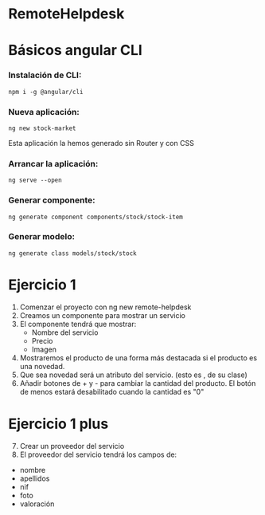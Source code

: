 # RemoteHelpdesk

# Básicos angular CLI

### Instalación de CLI:

```
npm i -g @angular/cli
```

### Nueva aplicación:

```
ng new stock-market
```
Esta aplicación la hemos generado sin Router y con CSS

### Arrancar la aplicación:
```
ng serve --open
```

### Generar componente: 
```
ng generate component components/stock/stock-item
```

### Generar modelo:
```
ng generate class models/stock/stock
```



# Ejercicio 1

1. Comenzar el proyecto con ng new remote-helpdesk
2. Creamos un componente para mostrar un servicio
3. El componente tendrá que mostrar:
    - Nombre del servicio
    - Precio
    - Imagen
4. Mostraremos el producto de una forma más destacada si el producto
es una novedad. 
5. Que sea novedad será un atributo del servicio. (esto es , de su clase)
6. Añadir botones de + y - para cambiar la cantidad del producto. El botón de menos estará desabilitado cuando la cantidad es "0"

# Ejercicio 1 plus

7. Crear un proveedor del servicio
8. El proveedor del servicio tendrá los campos de:
  - nombre
  - apellidos
  - nif
  - foto
  - valoración
